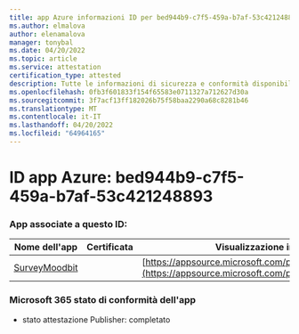 ```yaml
---
title: app Azure informazioni ID per bed944b9-c7f5-459a-b7af-53c421248893
ms.author: elmalova
author: elenamalova
manager: tonybal
ms.date: 04/20/2022
ms.topic: article
ms.service: attestation
certification_type: attested
description: Tutte le informazioni di sicurezza e conformità disponibili per bed944b9-c7f5-459a-b7af-53c421248893.
ms.openlocfilehash: 0fb3f601833f154f65583e0711327a712627d30a
ms.sourcegitcommit: 3f7acf13ff182026b75f58baa2290a68c8281b46
ms.translationtype: MT
ms.contentlocale: it-IT
ms.lasthandoff: 04/20/2022
ms.locfileid: "64964165"
---
```

# <a name="azure-app-id-bed944b9-c7f5-459a-b7af-53c421248893"></a>ID app Azure: bed944b9-c7f5-459a-b7af-53c421248893


### <a name="apps-associated-with-this-id"></a>App associate a questo ID:
| **Nome dell'app** | **Certificata** | **Visualizzazione in AppSource** |
|--------------|---------------|-----------------------|
| [SurveyMoodbit](../forward/WA200003925.md) |  | [https://appsource.microsoft.com/product/office/WA200003925](https://appsource.microsoft.com/product/office/WA200003925) |

### <a name="microsoft-365-app-compliance-status"></a>Microsoft 365 stato di conformità dell'app
- stato attestazione Publisher: completato
